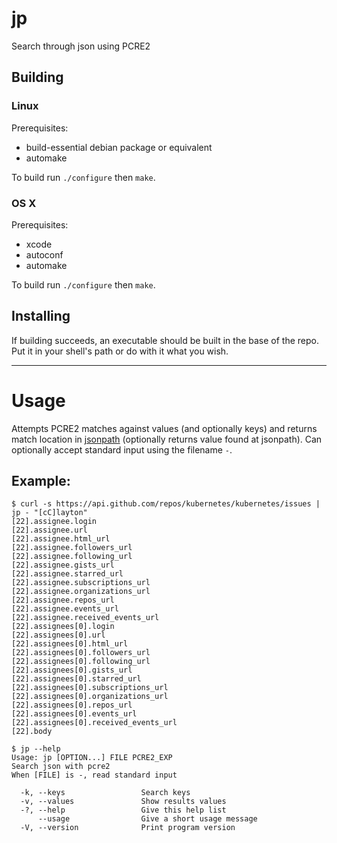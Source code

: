 # jp
Search through json using PCRE2



## Building
### Linux
Prerequisites:
- build-essential debian package or equivalent
- automake

To build run `./configure` then `make`.

### OS X
Prerequisites:
- xcode
- autoconf
- automake

To build run `./configure` then `make`.

## Installing
If building succeeds, an executable should be built in the base of the repo. Put it in your shell's path or do with it what you wish.


---
# Usage
Attempts PCRE2 matches against values (and optionally keys) and returns match location in [jsonpath](https://goessner.net/articles/JsonPath/) (optionally returns value found at jsonpath).
Can optionally accept standard input using the filename `-`.

## Example:
    $ curl -s https://api.github.com/repos/kubernetes/kubernetes/issues | jp - "[cC]layton"
    [22].assignee.login
    [22].assignee.url
    [22].assignee.html_url
    [22].assignee.followers_url
    [22].assignee.following_url
    [22].assignee.gists_url
    [22].assignee.starred_url
    [22].assignee.subscriptions_url
    [22].assignee.organizations_url
    [22].assignee.repos_url
    [22].assignee.events_url
    [22].assignee.received_events_url
    [22].assignees[0].login
    [22].assignees[0].url
    [22].assignees[0].html_url
    [22].assignees[0].followers_url
    [22].assignees[0].following_url
    [22].assignees[0].gists_url
    [22].assignees[0].starred_url
    [22].assignees[0].subscriptions_url
    [22].assignees[0].organizations_url
    [22].assignees[0].repos_url
    [22].assignees[0].events_url
    [22].assignees[0].received_events_url
    [22].body
    
    $ jp --help
    Usage: jp [OPTION...] FILE PCRE2_EXP
    Search json with pcre2
    When [FILE] is -, read standard input

      -k, --keys                 Search keys
      -v, --values               Show results values
      -?, --help                 Give this help list
          --usage                Give a short usage message
      -V, --version              Print program version
